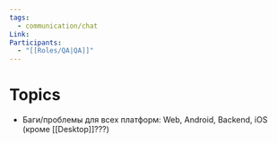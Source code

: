 ```yaml
---
tags:
  - communication/chat
Link: 
Participants:
  - "[[Roles/QA|QA]]"
---
```

# Topics
- Баги/проблемы для всех платформ: Web, Android, Backend, iOS (кроме [[Desktop]]???)
